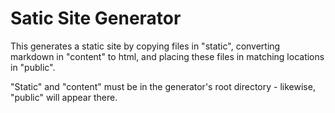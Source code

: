 ﻿# Satic Site Generator

This generates a static site by copying files in "static", converting markdown in "content" to html, and placing these files in matching locations in "public".

"Static" and "content" must be in the generator's root directory - likewise, "public" will appear there.
